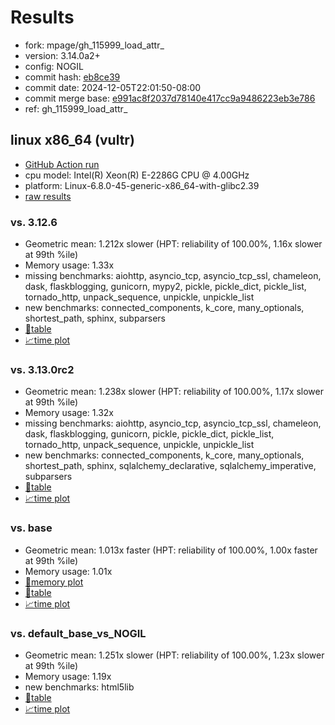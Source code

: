 # Results

- fork: mpage/gh_115999_load_attr_
- version: 3.14.0a2+
- config: NOGIL
- commit hash: [eb8ce39](https://github.com/mpage/cpython/commit/eb8ce39)
- commit date: 2024-12-05T22:01:50-08:00
- commit merge base: [e991ac8f2037d78140e417cc9a9486223eb3e786](https://github.com/python/cpython/commit/e991ac8f2037d78140e417cc9a9486223eb3e786)
- ref: gh_115999_load_attr_

## linux x86_64 (vultr)

- [GitHub Action run](https://github.com/facebookexperimental/free-threading-benchmarking/actions/runs/12193934508)
- cpu model: Intel(R) Xeon(R) E-2286G CPU @ 4.00GHz
- platform: Linux-6.8.0-45-generic-x86_64-with-glibc2.39
- [raw results](bm-20241205-vultr-x86_64-mpage-gh_115999_load_attr_-3.14.0a2%2B-eb8ce39.json)

### vs. 3.12.6

- Geometric mean: 1.212x slower (HPT: reliability of 100.00%, 1.16x slower at 99th %ile)
- Memory usage: 1.33x
- missing benchmarks: aiohttp, asyncio_tcp, asyncio_tcp_ssl, chameleon, dask, flaskblogging, gunicorn, mypy2, pickle, pickle_dict, pickle_list, tornado_http, unpack_sequence, unpickle, unpickle_list
- new benchmarks: connected_components, k_core, many_optionals, shortest_path, sphinx, subparsers
- [📄table](bm-20241205-vultr-x86_64-mpage-gh_115999_load_attr_-3.14.0a2%2B-eb8ce39-vs-3.12.6.md)
- [📈time plot](bm-20241205-vultr-x86_64-mpage-gh_115999_load_attr_-3.14.0a2%2B-eb8ce39-vs-3.12.6.svg)

### vs. 3.13.0rc2

- Geometric mean: 1.238x slower (HPT: reliability of 100.00%, 1.17x slower at 99th %ile)
- Memory usage: 1.32x
- missing benchmarks: aiohttp, asyncio_tcp, asyncio_tcp_ssl, chameleon, dask, flaskblogging, gunicorn, pickle, pickle_dict, pickle_list, tornado_http, unpack_sequence, unpickle, unpickle_list
- new benchmarks: connected_components, k_core, many_optionals, shortest_path, sphinx, sqlalchemy_declarative, sqlalchemy_imperative, subparsers
- [📄table](bm-20241205-vultr-x86_64-mpage-gh_115999_load_attr_-3.14.0a2%2B-eb8ce39-vs-3.13.0rc2.md)
- [📈time plot](bm-20241205-vultr-x86_64-mpage-gh_115999_load_attr_-3.14.0a2%2B-eb8ce39-vs-3.13.0rc2.svg)

### vs. base

- Geometric mean: 1.013x faster (HPT: reliability of 100.00%, 1.00x faster at 99th %ile)
- Memory usage: 1.01x
- [🧠memory plot](bm-20241205-vultr-x86_64-mpage-gh_115999_load_attr_-3.14.0a2%2B-eb8ce39-vs-base-mem.svg)
- [📄table](bm-20241205-vultr-x86_64-mpage-gh_115999_load_attr_-3.14.0a2%2B-eb8ce39-vs-base.md)
- [📈time plot](bm-20241205-vultr-x86_64-mpage-gh_115999_load_attr_-3.14.0a2%2B-eb8ce39-vs-base.svg)

### vs. default_base_vs_NOGIL

- Geometric mean: 1.251x slower (HPT: reliability of 100.00%, 1.23x slower at 99th %ile)
- Memory usage: 1.19x
- new benchmarks: html5lib
- [📄table](bm-20241205-vultr-x86_64-mpage-gh_115999_load_attr_-3.14.0a2%2B-eb8ce39-vs-default_base_vs_NOGIL.md)
- [📈time plot](bm-20241205-vultr-x86_64-mpage-gh_115999_load_attr_-3.14.0a2%2B-eb8ce39-vs-default_base_vs_NOGIL.svg)

